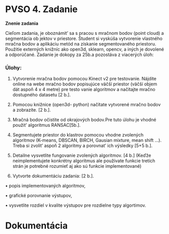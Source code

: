 # PVSO 4. Zadanie

**Znenie zadania**

Cieľom zadania, je oboznámit’ sa s pracou s mračnom bodov (point cloud) a segmentácia ob
jektov v priestore. Študent si vyskúša vytvorenie vlastného mračna bodov a aplikáciu metód na
 získanie segmentovaného priestoru. Použitie externých knižníc ako open3d, sklearn, opencv,
 a iných je dovolené a odporúčané.
 Zadanie je dokopy za 25b.a pozostáva z viacerých úloh:

 ### Úlohy:
 1. Vytvorenie mračna bodov pomocou Kinect v2 pre testovanie. Nájdite online na webe
 mračno bodov popisujúce väčší priestor (väčší objem dát aspoň 4 x 4 metre) pre testo
vanie algoritmov a načítajte mračno dostupného datasetu [2 b.].

2. Pomocou knižnice (open3d- python) načítate vytvorené mračno bodov a zobrazíte. [2
 b.].

3. Mračná bodov očistite od okrajových bodov.Pre tuto úlohu je vhodné použit’ algoritmus
 RANSAC[5b.].

4. Segmentujete priestor do klastrov pomocou vhodne zvolených algoritmov (K-means,
 DBSCAN, BIRCH, Gausian mixture, mean shift ...). Treba si zvolit’ aspoň 2 algoritmy a
 porovnat’ ich výsledky [5+5 b.].

5. Detailne vysvetlite fungovanie zvolených algoritmov. [4 b.] (Keďže neimplementujete
 konkrétny algoritmus ale používate funkcie tretích strán je potrebné rozumieť aj ako sú
 funkcie implementované)

6. Vytvorte dokumentáciu zadania: [2 b.].

 • popis implementovaných algoritmov,

 • grafické porovnanie výstupov,

 • vysvetlite rozdiel v kvalite výstupov pre rozdielne typy algortimov.

# Dokumentácia 